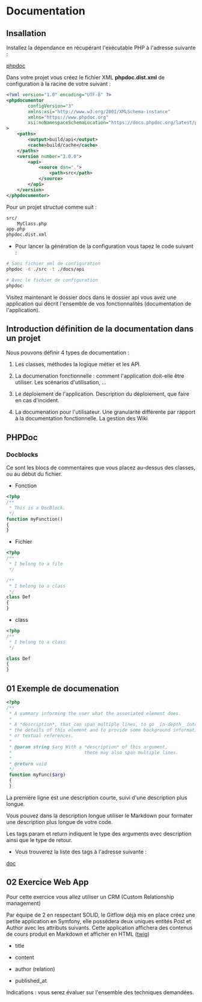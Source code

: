 # Documentation

## Insallation 

Installez la dépendance en récupérant l'exécutable PHP à l'adresse suivante :

[phpdoc]( https://phpdoc.org/phpDocumentor.phar)

Dans votre projet vous créez le fichier XML **phpdoc.dist.xml** de configuration à la racine de votre suivant :

```xml
<?xml version="1.0" encoding="UTF-8" ?>
<phpdocumentor
        configVersion="3"
        xmlns:xsi="http://www.w3.org/2001/XMLSchema-instance"
        xmlns="https://www.phpdoc.org"
        xsi:noNamespaceSchemaLocation="https://docs.phpdoc.org/latest/phpdoc.xsd"
>
    <paths>
        <output>build/api</output>
        <cache>build/cache</cache>
    </paths>
    <version number="3.0.0">
        <api>
            <source dsn=".">
                <path>src</path>
            </source>
        </api>
    </version>
</phpdocumentor>
```

Pour un projet structué comme suit :

```txt
src/
    MyClass.php
app.php
phpdoc.dist.xml
```

- Pour lancer la génération de la configuration vous tapez le code suivant :

```bash
# Sans fichier xml de configuration
phpdoc -d ./src -t ./docs/api

# Avec le fichier de configuration
phpdoc
```

Visitez maintenant le dossier docs dans le dossier api vous avez une application qui décrit l'ensemble de vos fonctionnalités (documentation de l'application).

## Introduction définition de la documentation dans un projet

Nous pouvons définir 4 types de documentation :

1. Les classes, méthodes la logique métier et les API.

2. La documenation fonctionnelle : comment l'application doit-elle être utiliser. Les scénarios d'utilisation, ...

3. Le déploiement de l'application. Description du déploiement, que faire en cas d'incident.

4. La documenation pour l'utilisateur. Une granularité différente par rapport à la documentation fonctionnelle. La gestion des Wiki

## PHPDoc 

### Docblocks

Ce sont les blocs de commentaires que vous placez au-dessus des classes, ou au début du fichier.

- Fonction

```php
<?php
/**
 * This is a DocBlock.
 */
function myFunction()
{
}
```

- Fichier

```php
<?php
/**
 * I belong to a file
 */

/**
 * I belong to a class
 */
class Def
{
}
```

- class

```php
<?php
/**
 * I belong to a class
 */

class Def
{
}
```

## 01 Exemple de documenation 

```php
<?php
/**
 * A summary informing the user what the associated element does.
 *
 * A *description*, that can span multiple lines, to go _in-depth_ into
 * the details of this element and to provide some background information
 * or textual references.
 *
 * @param string $arg With a *description* of this argument,
 *                           these may also span multiple lines.
 *
 * @return void
 */
 function myFunc($arg)
 {
 }

 ```

 La première ligne est une description courte, suivi d'une description plus longue.

 Vous pouvez dans la description longue utiliser le Markdown pour formater une description plus longue de votre code.

 Les tags param et return indiquent le type des arguments avec description ainsi que le type de retour.


- Vous trouverez la liste des tags à l'adresse suivante :

[doc](https://docs.phpdoc.org/guide/guides/docblocks.html)

## 02 Exercice Web App

Pour cette exercice vous allez utiliser un CRM (Custom Relationship management)

Par équipe de 2 en respectant SOLID, le Gitflow déjà mis en place créez une petite application en Symfony, elle possèdera deux uniques entités Post et Author avec les attributs suivants. Cette application affichera des contenus de cours produit en Markdown et afficher en HTML ([twig](https://twig.symfony.com/doc/2.x/filters/markdown_to_html.html))

- title

- content

- author (relation)

- published_at

Indications : vous serez évaluer sur l'ensemble des techniques demandées.